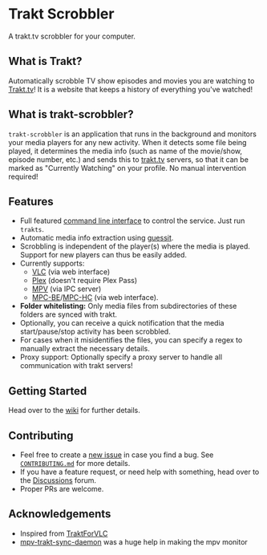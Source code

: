 # Trakt Scrobbler

A trakt.tv scrobbler for your computer.

## What is Trakt?

Automatically scrobble TV show episodes and movies you are watching to [Trakt.tv](https://trakt.tv)! It is a website that keeps a history of everything you've watched!

## What is trakt-scrobbler?

`trakt-scrobbler` is an application that runs in the background and monitors your media players for any new activity. When it detects some file being played, it determines the media info (such as name of the movie/show, episode number, etc.) and sends this to [trakt.tv](https://trakt.tv) servers, so that it can be marked as "Currently Watching" on your profile. No manual intervention required!

## Features

*   Full featured [command line interface](https://github.com/iamkroot/trakt-scrobbler/wiki/trakts-CLI-Reference) to control the service. Just run `trakts`.
*   Automatic media info extraction using [guessit](https://github.com/guessit-io/guessit).
*   Scrobbling is independent of the player(s) where the media is played. Support for new players can thus be easily added.
*   Currently supports:
    *   [VLC](https://www.videolan.org/vlc/) (via web interface)
    *   [Plex](https://www.plex.tv) (doesn't require Plex Pass)
    *   [MPV](https://mpv.io) (via IPC server)
    *   [MPC-BE](https://sourceforge.net/projects/mpcbe/)/[MPC-HC](https://mpc-hc.org) (via web interface).
*   **Folder whitelisting:** Only media files from subdirectories of these folders are synced with trakt.
*   Optionally, you can receive a quick notification that the media start/pause/stop activity has been scrobbled.
*   For cases when it misidentifies the files, you can specify a regex to manually extract the necessary details.
*   Proxy support: Optionally specify a proxy server to handle all communication with trakt servers!

## Getting Started
Head over to the [wiki](https://github.com/iamkroot/trakt-scrobbler/wiki) for further details.

## Contributing

* Feel free to create a [new issue](https://github.com/iamkroot/trakt-scrobbler/issues/new/choose) in case you find a bug. See [`CONTRIBUTING.md`](CONTRIBUTING.md) for more details. 
* If you have a feature request, or need help with something, head over to the [Discussions](https://github.com/iamkroot/trakt-scrobbler/discussions) forum.
* Proper PRs are welcome.

## Acknowledgements

*   Inspired from [TraktForVLC](https://github.com/XaF/TraktForVLC)
*   [mpv-trakt-sync-daemon](https://github.com/stareInTheAir/mpv-trakt-sync-daemon) was a huge help in making the mpv monitor

<!-- meaningless text change -->

<!-- another nonsense modification -->